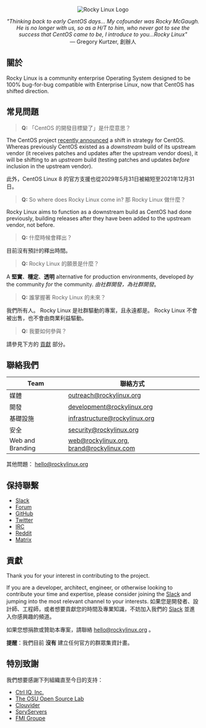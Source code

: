<p align="center">
<img src="https://media.githubusercontent.com/media/rocky-linux/branding/main/logo-text-light%402x.png" alt="Rocky Linux Logo">
</p>

<p align="center">
<i>"Thinking back to early CentOS days... My cofounder was Rocky McGaugh. He is no longer with us, so as a H/T to him, who never got to see the success that CentOS came to be, I introduce to you...Rocky Linux"</i><br>
— Gregory Kurtzer, 創辦人
</p>

## 關於

Rocky Linux is a community enterprise Operating System designed to be 100% bug-for-bug compatible with Enterprise Linux, now that CentOS has shifted direction.

## 常見問題

> **Q:** 「CentOS 的開發目標變了」是什麼意思？

The CentOS project [recently announced](https://blog.centos.org/2020/12/future-is-centos-stream/) a shift in strategy for CentOS. Whereas previously CentOS existed as a *downstream* build of its upstream vendor (it receives patches and updates after the upstream vendor does), it will be shifting to an *upstream* build (testing patches and updates *before* inclusion in the upstream vendor).

此外，CentOS Linux 8 的官方支援也從2029年5月31日被縮短至2021年12月31日。

> **Q:** So where does Rocky Linux come in? 那 Rocky Linux 做什麼？

Rocky Linux aims to function as a downstream build as CentOS had done previously, building releases after they have been added to the upstream vendor, not before.

> **Q:** 什麼時候會釋出？

目前沒有預計的釋出時間。

> **Q:** Rocky Linux 的願景是什麼？

A **堅實**、**穩定**、**透明** alternative for production environments, developed *by* the community *for* the community. *由社群開發，為社群開發*。

> **Q:** 誰掌握著 Rocky Linux 的未來？

我們所有人。 Rocky Linux 是社群驅動的專案，且永遠都是。 Rocky Linux 不會被出售，也不會由商業利益驅動。

> **Q:** 我要如何參與？

請參見下方的 [貢獻](#貢獻) 部分。

## 聯絡我們

| Team                          | 聯絡方式                                   |
|-------------------------------|-------------------------------------------|
| 媒體                         | outreach@rockylinux.org                   |
| 開發                   | development@rockylinux.org                |
| 基礎設施                | infrastructure@rockylinux.org             |
| 安全                      | security@rockylinux.org                   |
| Web and Branding              | web@rockylinux.org, brand@rockylinux.com  |

其他問題： hello@rockylinux.org

## 保持聯繫

* [Slack](https://join.slack.com/t/hpcng/shared_invite/zt-k5z04bsh-1uqpaD1NsYVP73vzc3uKdQ)
* [Forum](https://forums.rockylinux.org/)
* [GitHub](https://github.com/rocky-linux/)
* [Twitter](https://twitter.com/rocky_linux)
* [IRC](https://webchat.freenode.net/?channels=rockylinux)
* [Reddit](https://www.reddit.com/r/RockyLinux)
* [Matrix](https://matrix.to/#/+rockylinux:matrix.org)

## 貢獻

Thank you for your interest in contributing to the project.

If you are a developer, architect, engineer, or otherwise looking to contribute your time and expertise, please consider joining the [Slack](https://join.slack.com/t/hpcng/shared_invite/zt-k5z04bsh-1uqpaD1NsYVP73vzc3uKdQ) and jumping into the most relevant channel to your interests.
如果您是開發者、設計師、工程師，或者想要貢獻您的時間及專業知識，不妨加入我們的 [Slack](https://join.slack.com/t/hpcng/shared_invite/zt-k5z04bsh-1uqpaD1NsYVP73vzc3uKdQ) 並進入你感興趣的頻道。

如果您想捐款或贊助本專案，請聯絡 hello@rockylinux.org 。

**提醒**：我們目前 **沒有** 建立任何官方的群眾集資計畫。

## 特別致謝

我們想要感謝下列組織直至今日的支持：

* [Ctrl IQ, Inc.](https://www.ctrl-cmd.com)
* [The OSU Open Source Lab](https://osuosl.org/)
* [Clouvider](https://www.clouvider.co.uk/)
* [SpryServers](https://www.spryservers.net/)
* [FMI Groupe](https://www.fmi.fr/)
